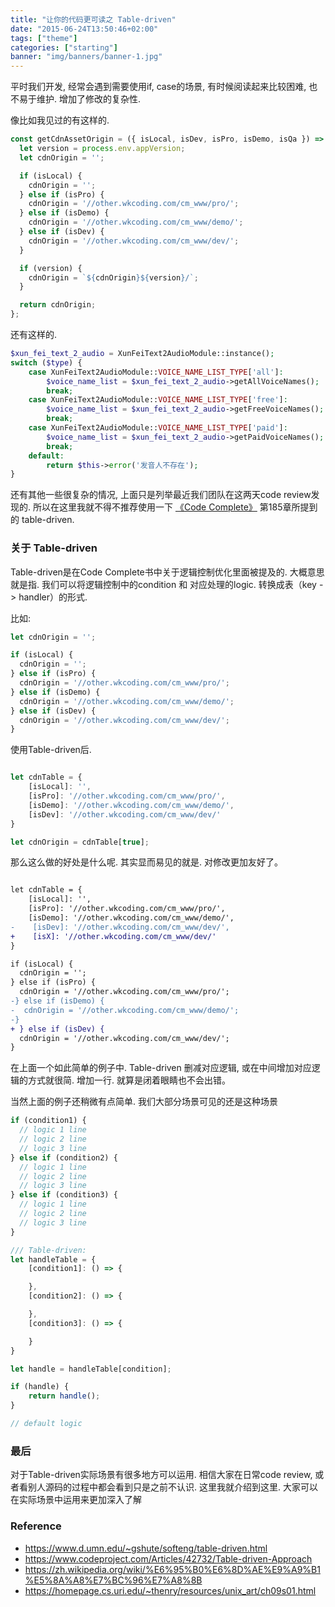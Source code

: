 ```yaml
---
title: "让你的代码更可读之 Table-driven"
date: "2015-06-24T13:50:46+02:00"
tags: ["theme"]
categories: ["starting"]
banner: "img/banners/banner-1.jpg"
---
```


平时我们开发, 经常会遇到需要使用if, case的场景, 有时候阅读起来比较困难, 也不易于维护. 增加了修改的复杂性.

像比如我见过的有这样的.

```javascript
const getCdnAssetOrigin = ({ isLocal, isDev, isPro, isDemo, isQa }) => {
  let version = process.env.appVersion;
  let cdnOrigin = '';

  if (isLocal) {
    cdnOrigin = '';
  } else if (isPro) {
    cdnOrigin = '//other.wkcoding.com/cm_www/pro/';
  } else if (isDemo) {
    cdnOrigin = '//other.wkcoding.com/cm_www/demo/';
  } else if (isDev) {
    cdnOrigin = '//other.wkcoding.com/cm_www/dev/';
  }

  if (version) {
    cdnOrigin = `${cdnOrigin}${version}/`;
  }

  return cdnOrigin;
};
```

还有这样的.

```php
$xun_fei_text_2_audio = XunFeiText2AudioModule::instance();
switch ($type) {
    case XunFeiText2AudioModule::VOICE_NAME_LIST_TYPE['all']:
        $voice_name_list = $xun_fei_text_2_audio->getAllVoiceNames();
        break;
    case XunFeiText2AudioModule::VOICE_NAME_LIST_TYPE['free']:
        $voice_name_list = $xun_fei_text_2_audio->getFreeVoiceNames();
        break;
    case XunFeiText2AudioModule::VOICE_NAME_LIST_TYPE['paid']:
        $voice_name_list = $xun_fei_text_2_audio->getPaidVoiceNames();
        break;
    default:
        return $this->error('发音人不存在');
}
```

还有其他一些很复杂的情况, 上面只是列举最近我们团队在这两天code review发现的. 所以在这里我就不得不推荐使用一下 [《Code Complete》](https://en.wikipedia.org/wiki/Code_Complete) 第185章所提到的 table-driven.

### 关于 Table-driven
Table-driven是在Code Complete书中关于逻辑控制优化里面被提及的. 大概意思就是指. 我们可以将逻辑控制中的condition 和 对应处理的logic. 转换成表（key -> handler）的形式.

比如:
```javascript
let cdnOrigin = '';

if (isLocal) {
  cdnOrigin = '';
} else if (isPro) {
  cdnOrigin = '//other.wkcoding.com/cm_www/pro/';
} else if (isDemo) {
  cdnOrigin = '//other.wkcoding.com/cm_www/demo/';
} else if (isDev) {
  cdnOrigin = '//other.wkcoding.com/cm_www/dev/';
}
```

使用Table-driven后.

```javascript

let cdnTable = {
    [isLocal]: '',
    [isPro]: '//other.wkcoding.com/cm_www/pro/',
    [isDemo]: '//other.wkcoding.com/cm_www/demo/',
    [isDev]: '//other.wkcoding.com/cm_www/dev/'
}

let cdnOrigin = cdnTable[true];
```

那么这么做的好处是什么呢. 其实显而易见的就是. 对修改更加友好了。

```diff

let cdnTable = {
    [isLocal]: '',
    [isPro]: '//other.wkcoding.com/cm_www/pro/',
    [isDemo]: '//other.wkcoding.com/cm_www/demo/',
-    [isDev]: '//other.wkcoding.com/cm_www/dev/',
+    [isX]: '//other.wkcoding.com/cm_www/dev/'
}

if (isLocal) {
  cdnOrigin = '';
} else if (isPro) {
  cdnOrigin = '//other.wkcoding.com/cm_www/pro/';
-} else if (isDemo) {
-  cdnOrigin = '//other.wkcoding.com/cm_www/demo/';
-} 
+ } else if (isDev) {
  cdnOrigin = '//other.wkcoding.com/cm_www/dev/';
}
```

在上面一个如此简单的例子中. Table-driven 删减对应逻辑, 或在中间增加对应逻辑的方式就很简. 增加一行. 就算是闭着眼睛也不会出错。

当然上面的例子还稍微有点简单. 我们大部分场景可见的还是这种场景
```javascript
if (condition1) {
  // logic 1 line
  // logic 2 line
  // logic 3 line
} else if (condition2) {
  // logic 1 line
  // logic 2 line
  // logic 3 line
} else if (condition3) {
  // logic 1 line
  // logic 2 line
  // logic 3 line
}

/// Table-driven:
let handleTable = {
    [condition1]: () => {

    },
    [condition2]: () => {

    },
    [condition3]: () => {

    }
}

let handle = handleTable[condition];

if (handle) {
    return handle();
}

// default logic
```

### 最后
对于Table-driven实际场景有很多地方可以运用. 相信大家在日常code review, 或者看别人源码的过程中都会看到只是之前不认识. 这里我就介绍到这里. 大家可以在实际场景中运用来更加深入了解

### Reference
- https://www.d.umn.edu/~gshute/softeng/table-driven.html
- https://www.codeproject.com/Articles/42732/Table-driven-Approach
- https://zh.wikipedia.org/wiki/%E6%95%B0%E6%8D%AE%E9%A9%B1%E5%8A%A8%E7%BC%96%E7%A8%8B
- https://homepage.cs.uri.edu/~thenry/resources/unix_art/ch09s01.html
